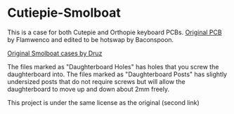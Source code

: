 # Cutiepie-Smolboat

This is a case for both Cutepie and Orthopie keyboard PCBs. [Original PCB](https://github.com/flamwenco/cutiepie) by Flamwenco and edited to be hotswap by Baconspoon.

[Original Smolboat cases by Druz](https://www.printables.com/model/140764-smolboat-case-for-ortholinear-keyboards)

The files marked as "Daughterboard Holes" has holes that you screw the daughterboard into. The files marked as "Daughterboard Posts" has slightly undersized posts that do not require screws but will allow the daughterboard to move up and down about 2mm freely.

This project is under the same license as the original (second link)
